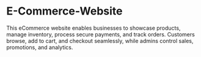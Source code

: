 # E-Commerce-Website
This eCommerce website enables businesses to showcase products, manage inventory, process secure payments, and track orders. Customers browse, add to cart, and checkout seamlessly, while admins control sales, promotions, and analytics.
